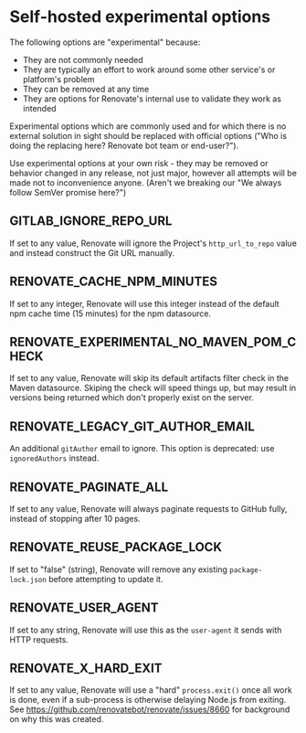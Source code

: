 # Self-hosted experimental options

The following options are "experimental" because:

- They are not commonly needed
- They are typically an effort to work around some other service's or platform's problem
- They can be removed at any time
- They are options for Renovate's internal use to validate they work as intended

Experimental options which are commonly used and for which there is no external solution in sight should be replaced with official options ("Who is doing the replacing here? Renovate bot team or end-user?").

Use experimental options at your own risk - they may be removed or behavior changed in any release, not just major, however all attempts will be made not to inconvenience anyone. (Aren't we breaking our "We always follow SemVer promise here?")

## GITLAB_IGNORE_REPO_URL

If set to any value, Renovate will ignore the Project's `http_url_to_repo` value and instead construct the Git URL manually.

## RENOVATE_CACHE_NPM_MINUTES

If set to any integer, Renovate will use this integer instead of the default npm cache time (15 minutes) for the npm datasource.

## RENOVATE_EXPERIMENTAL_NO_MAVEN_POM_CHECK

If set to any value, Renovate will skip its default artifacts filter check in the Maven datasource.
Skiping the check will speed things up, but may result in versions being returned which don't properly exist on the server.

## RENOVATE_LEGACY_GIT_AUTHOR_EMAIL

An additional `gitAuthor` email to ignore.
This option is deprecated: use `ignoredAuthors` instead.

## RENOVATE_PAGINATE_ALL

If set to any value, Renovate will always paginate requests to GitHub fully, instead of stopping after 10 pages.

## RENOVATE_REUSE_PACKAGE_LOCK

If set to "false" (string), Renovate will remove any existing `package-lock.json` before attempting to update it.

## RENOVATE_USER_AGENT

If set to any string, Renovate will use this as the `user-agent` it sends with HTTP requests.

## RENOVATE_X_HARD_EXIT

If set to any value, Renovate will use a "hard" `process.exit()` once all work is done, even if a sub-process is otherwise delaying Node.js from exiting.
See https://github.com/renovatebot/renovate/issues/8660 for background on why this was created.
